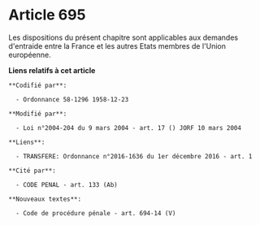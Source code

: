 # Article 695

Les dispositions du présent chapitre sont applicables aux demandes d'entraide entre la France et les autres Etats membres de
l'Union européenne.

**Liens relatifs à cet article**

	**Codifié par**:

	  - Ordonnance 58-1296 1958-12-23

	**Modifié par**:

	  - Loi n°2004-204 du 9 mars 2004 - art. 17 () JORF 10 mars 2004

	**Liens**:

	  - TRANSFERE: Ordonnance n°2016-1636 du 1er décembre 2016 - art. 1

	**Cité par**:

	  - CODE PENAL - art. 133 (Ab)

	**Nouveaux textes**:

	  - Code de procédure pénale - art. 694-14 (V)
